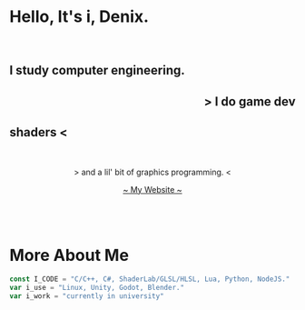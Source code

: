 # Hello, It's i, Denix.

<br>
<h2 align="left"> I study computer engineering.</h2>
<h2 align="right"> > I do game dev</h2> 
<h2>shaders < </h2> 
<br>
<p align="center"> > and a lil' bit of graphics programming. < </p>
<div align="center"><a href="https://denixsucks.github.io"> ~ My Website ~</a>
</div>
<br>
<br>
<br>

# More About Me

```javascript
const I_CODE = "C/C++, C#, ShaderLab/GLSL/HLSL, Lua, Python, NodeJS."
var i_use = "Linux, Unity, Godot, Blender."
var i_work = "currently in university"
```
